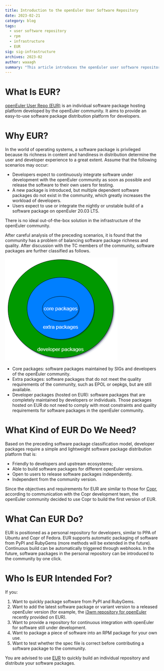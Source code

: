 ```yaml
---
title: Introduction to the openEuler User Software Repository
date: 2023-02-21
category: blog
tags:
  - user software repository
  - rpm
  - infrastructure
  - EUR
sig: sig-infrastructure
archives: 2023-02
author: waaagh
summary: "This article introduces the openEuler user software repository (EUR)."
---
```

# What Is EUR?
[openEuler User Repo (EUR)](https://eur.openeuler.openatom.cn/) is an individual software package hosting platform developed by the openEuler community. It aims to provide an easy-to-use software package distribution platform for developers.

# Why EUR?

In the world of operating systems, a software package is privileged because its richness in content and handiness in distribution determine the user and developer experience to a great extent. Assume that the following scenarios may occur:
- Developers expect to continuously integrate software under development with the openEuler community as soon as possible and release the software to their own users for testing.
- A new package is introduced, but multiple dependent software packages do not exist in the community, which greatly increases the workload of developers.
- Users expect to use or integrate the nightly or unstable build of a software package on openEuler 20.03 LTS.

There is no ideal out-of-the-box solution in the infrastructure of the openEuler community.

After careful analysis of the preceding scenarios, it is found that the community has a problem of balancing software package richness and quality. After discussion with the TC members of the community, software packages are further classified as follows.

![](package_layer.png)

- Core packages: software packages maintained by SIGs and developers of the openEuler community.
- Extra packages: software packages that do not meet the quality requirements of the community, such as EPOL or oepkgs, but are still available.
- Developer packages (hosted on EUR): software packages that are completely maintained by developers or individuals. Those packages hosted on EUR do not need to comply with most constraints and quality requirements for software packages in the openEuler community.

# What Kind of EUR Do We Need?
Based on the preceding software package classification model, developer packages require a simple and lightweight software package distribution platform that is:
- Friendly to developers and upstream ecosystems;
- Able to build software packages for different openEuler versions.
- Open to users to release software packages independently.
- Independent from the community version.

Since the objectives and requirements for EUR are similar to those for [Copr](https://github.com/fedora-copr/copr), according to communication with the Copr development team, the openEuler community decided to use Copr to build the first version of EUR.

# What Can EUR Do?
EUR is positioned as a personal repository for developers, similar to PPA of Ubuntu and Copr of Fedora. EUR supports automatic packaging of software from PyPI and RubyGems (more methods will be extended in the future). Continuous build can be automatically triggered through webhooks. In the future, software packages in the personal repository can be introduced to the community by one click.

# Who Is EUR Intended For?
If you:
1. Want to quickly package software from PyPI and RubyGems.
1. Want to add the latest software package or variant version to a released openEuler version (for example, the [i3wm repository for openEuler](https://eur.openeuler.openatom.cn/coprs/mywaaagh_admin/i3wm/) recently provided on EUR).
1. Want to provide a repository for continuous integration with openEuler for software still under development.
1. Want to package a piece of software into an RPM package for your own use.
1. Want to test whether the spec file is correct before contributing a software package to the community.

You are advised to use [EUR](https://eur.openeuler.openatom.cn/) to quickly build an individual repository and distribute your software packages.
